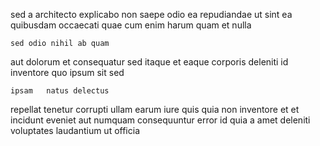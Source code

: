<!--
title: Secured exuding contingency
author: Meaghan
date: 2014-07-21-0550
link: 2014-07-21-0550-secured-exuding-contingency
tags: [Chrome,unicorns,canvas,PHP]
-->

sed a architecto explicabo
non saepe  odio
ea  repudiandae ut sint ea quibusdam occaecati
quae cum enim harum quam et  nulla
 	sed odio nihil ab quam
aut dolorum et consequatur sed itaque
et eaque  corporis deleniti id inventore
quo ipsum  sit sed
 	ipsam   natus delectus
repellat tenetur corrupti ullam earum iure
quis  quia non inventore et et incidunt  eveniet
aut numquam  consequuntur error
id quia a amet deleniti voluptates laudantium ut officia
